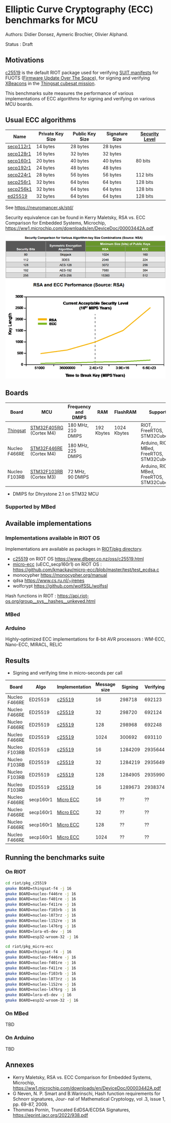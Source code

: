 # Elliptic Curve Cryptography (ECC) benchmarks for MCU

Authors: Didier Donsez, Aymeric Brochier, Olivier Alphand.

Status : Draft

## Motivations

[c25519](https://api.riot-os.org/group__pkg__c25519.html) is the default RIOT package used for verifying [SUIT manifests](https://api.riot-os.org/group__sys__suit.html) for FUOTS ([Firmware Update Over The Space](https://github.com/thingsat/Cubedate)), for signing and verifying [XBeacons](https://gricad-gitlab.univ-grenoble-alpes.fr/thingsat/public/-/blob/master/cubesat_mission/messages/lorawan_xbeacon.h) in the [Thingsat cubesat mission](https://gricad-gitlab.univ-grenoble-alpes.fr/thingsat/public/-/tree/master/cubesat_mission).

This benchmarks suite measures the performance of various implementations of ECC algorithms for signing and verifying on various MCU boards. 

## Usual ECC algorithms

| Name | Private Key Size | Public Key Size | Signature Size | [Security Level](https://en.wikipedia.org/wiki/Security_level) |
|------|------------------|-----------------|----------------|----------------|
| [secp112r1](https://neuromancer.sk/std/secg/secp112r1) | 14 bytes | 28 bytes | 28 bytes | |
| [secp128r1](https://neuromancer.sk/std/secg/secp128r1) | 16 bytes | 32 bytes | 32 bytes | |
| [secp160r1](https://neuromancer.sk/std/secg/secp160r1) | 20 bytes | 40 bytes | 40 bytes | 80 bits|
| [secp192r1](https://neuromancer.sk/std/secg/secp192r1) | 24 bytes | 48 bytes | 48 bytes | |
| [secp224r1](https://neuromancer.sk/std/secg/secp224r1) | 28 bytes | 56 bytes | 56 bytes | 112 bits |
| [secp256r1](https://neuromancer.sk/std/secg/secp256r1) | 32 bytes | 64 bytes | 64 bytes | 128 bits |
| [secp256k1](https://neuromancer.sk/std/secg/secp256k1) | 32 bytes | 64 bytes | 64 bytes | 128 bits |
| [ed25519](https://neuromancer.sk/std/other/Ed25519)    | 32 bytes | 64 bytes | 64 bytes | 128 bits |

See https://neuromancer.sk/std/

Security equivalence can be found in Kerry Maletsky, RSA vs. ECC Comparison for Embedded Systems, Microchip, https://ww1.microchip.com/downloads/en/DeviceDoc/00003442A.pdf

![comparison](images/comparison.png)
![performance](images/performance.png)

## Boards

| Board | MCU | Frequency and DMIPS | RAM | FlashRAM | Support |
|-------|-----|-----------------|-----|----------|---------|
| [Thingsat](https://gricad-gitlab.univ-grenoble-alpes.fr/thingsat/public/-/blob/master/cubesat_mission/README.md#board) | [STM32F405RG](https://www.st.com/en/microcontrollers-microprocessors/stm32f405rg.html) (Cortex M4) | 180 MHz, 210 DMIPS | 192 Kbytes | 1024  Kbytes | RIOT, FreeRTOS, STM32CubeMX |
| Nucleo F466RE | [STM32F446RE](https://www.st.com/resource/en/datasheet/stm32f446re.pdf) (Cortex M4) | 180 MHz, 225 DMIPS |  |   | Arduino, RIOT, MBed, FreeRTOS, STM32CubeMX  |
| Nucleo F103RB | [STM32F103RB](https://www.st.com/en/microcontrollers-microprocessors/stm32f103rb.html) (Cortex M3) | 72 MHz, 90 DMIPS |  |  | Arduino, RIOT, MBed, FreeRTOS, STM32CubeMX |

* DMIPS for Dhrystone 2.1 on STM32 MCU

### Supported by MBed

## Available implementations

### Implementations available in RIOT OS

Implementations are available as packages in [RIOT/pkg directory](https://github.com/RIOT-OS/RIOT/tree/master/pkg).
* [c25519](https://api.riot-os.org/group__pkg__c25519.html) on RIOT OS https://www.dlbeer.co.nz/oss/c25519.html
* [micro-ecc](https://doc.riot-os.org/group__pkg__micro__ecc.html) (uECC_secp160r1) on RIOT OS : https://github.com/kmackay/micro-ecc/blob/master/test/test_ecdsa.c
* monocypher https://monocypher.org/manual 
* qdsa https://www.cs.ru.nl/~jrenes  
* wolfcrypt https://github.com/wolfSSL/wolfssl

Hash functions in RIOT : https://api.riot-os.org/group__sys__hashes__unkeyed.html

### MBed


### Arduino

Highly-optimized ECC implementations for 8-bit AVR processors : WM-ECC, Nano-ECC, MIRACL, RELIC


## Results

* Signing and verifying time in micro-seconds per call

| Board | Algo | Implementation | Message size | Signing | Verifying |
|-------|------|----------------|--------------|---------|-----------|
| Nucleo F466RE |  ED25519   | [c25519](https://api.riot-os.org/group__pkg__c25519.html) | 16 | 298718 | 692123 |
| Nucleo F466RE |  ED25519   | [c25519](https://api.riot-os.org/group__pkg__c25519.html) | 32 | 298720 | 692124 |
| Nucleo F466RE |  ED25519   | [c25519](https://api.riot-os.org/group__pkg__c25519.html) | 128 | 298968 | 692248 |
| Nucleo F466RE |  ED25519   | [c25519](https://api.riot-os.org/group__pkg__c25519.html) | 1024 | 300692 | 693110 |
| Nucleo F103RB |  ED25519   | [c25519](https://api.riot-os.org/group__pkg__c25519.html) | 16 | 1284209 | 2935644 |
| Nucleo F103RB |  ED25519   | [c25519](https://api.riot-os.org/group__pkg__c25519.html) | 32 | 1284219 | 2935649 |
| Nucleo F103RB |  ED25519   | [c25519](https://api.riot-os.org/group__pkg__c25519.html) | 128 | 1284905 | 2935990 |
| Nucleo F103RB |  ED25519   | [c25519](https://api.riot-os.org/group__pkg__c25519.html) | 16 | 1289673 | 2938374 |
| Nucleo F466RE |  secp160r1 | [Micro ECC](https://doc.riot-os.org/group__pkg__micro__ecc.html) | 16 | ?? | ?? |
| Nucleo F466RE |  secp160r1 | [Micro ECC](https://doc.riot-os.org/group__pkg__micro__ecc.html) | 32 | ?? | ?? |
| Nucleo F466RE |  secp160r1 | [Micro ECC](https://doc.riot-os.org/group__pkg__micro__ecc.html) | 128 | ?? | ?? |
| Nucleo F466RE |  secp160r1 | [Micro ECC](https://doc.riot-os.org/group__pkg__micro__ecc.html) | 1024 | ?? | ?? |


## Running the benchmarks suite

### On RIOT


```bash
cd riot/pkg_c25519
gmake BOARD=thingsat-f4 -j 16
gmake BOARD=nucleo-f446re -j 16
gmake BOARD=nucleo-f401re -j 16
gmake BOARD=nucleo-f411re -j 16
gmake BOARD=nucleo-f103rb -j 16
gmake BOARD=nucleo-l073rz -j 16
gmake BOARD=nucleo-l152re -j 16
gmake BOARD=nucleo-l476rg -j 16
gmake BOARD=lora-e5-dev -j 16
gmake BOARD=esp32-wroom-32 -j 16
```

```bash
cd riot/pkg_micro-ecc
gmake BOARD=thingsat-f4 -j 16
gmake BOARD=nucleo-f446re -j 16
gmake BOARD=nucleo-f401re -j 16
gmake BOARD=nucleo-f411re -j 16
gmake BOARD=nucleo-f103rb -j 16
gmake BOARD=nucleo-l073rz -j 16
gmake BOARD=nucleo-l152re -j 16
gmake BOARD=nucleo-l476rg -j 16
gmake BOARD=lora-e5-dev -j 16
gmake BOARD=esp32-wroom-32 -j 16
```

### On MBed

TBD

### On Arduino

TBD

## Annexes

* Kerry Maletsky, RSA vs. ECC Comparison for Embedded Systems, Microchip, https://ww1.microchip.com/downloads/en/DeviceDoc/00003442A.pdf
* G Neven, N. P. Smart and B.Warinschi, Hash function requirements for Schnorr signatures, Jour-
nal of Mathematical Cryptology, vol .3, issue 1, pp. 69-87, 2009.
* Thommas Pornin, Truncated EdDSA/ECDSA Signatures, https://eprint.iacr.org/2022/938.pdf


